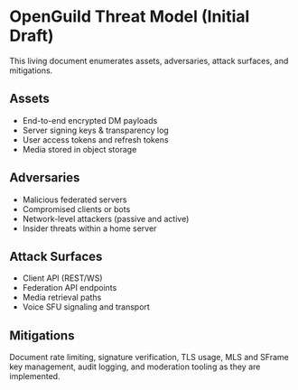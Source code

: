 # OpenGuild Threat Model (Initial Draft)

This living document enumerates assets, adversaries, attack surfaces, and mitigations.

## Assets

- End-to-end encrypted DM payloads
- Server signing keys & transparency log
- User access tokens and refresh tokens
- Media stored in object storage

## Adversaries

- Malicious federated servers
- Compromised clients or bots
- Network-level attackers (passive and active)
- Insider threats within a home server

## Attack Surfaces

- Client API (REST/WS)
- Federation API endpoints
- Media retrieval paths
- Voice SFU signaling and transport

## Mitigations

Document rate limiting, signature verification, TLS usage, MLS and SFrame key management, audit logging, and moderation tooling as they are implemented.

